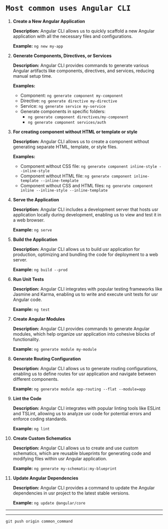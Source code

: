 # `Most common uses Angular CLI`


1. **Create a New Angular Application**

   **Description:** Angular CLI allows us to quickly scaffold a new Angular application with all the necessary files and configurations.

   **Example:** `ng new my-app`

2. **Generate Components, Directives, or Services**

   **Description:** Angular CLI provides commands to generate various Angular artifacts like components, directives, and services, reducing manual setup time.

   **Examples:**
   - Component: `ng generate component my-component`
   - Directive: `ng generate directive my-directive`
   - Service: `ng generate service my-service`
   - Generate components in specific folders:
     - `ng generate component directives/my-component`
     - `ng generate component services/auth`

3. **For creating component without HTML or template or style**

   **Description:** Angular CLI allows us to create a component without generating separate HTML, template, or style files.

   **Examples:**
   - Component without CSS file: `ng generate component inline-style --inline-style`
   - Component without HTML file: `ng generate component inline-template --inline-template`
   - Component without CSS and HTML files: `ng generate component inline --inline-style --inline-template`

4. **Serve the Application**

   **Description:** Angular CLI includes a development server that hosts usr application locally during development, enabling us to view and test it in a web browser.

   **Example:** `ng serve`

5. **Build the Application**

   **Description:** Angular CLI allows us to build usr application for production, optimizing and bundling the code for deployment to a web server.

   **Example:** `ng build --prod`

6. **Run Unit Tests**

   **Description:** Angular CLI integrates with popular testing frameworks like Jasmine and Karma, enabling us to write and execute unit tests for usr Angular code.

   **Example:** `ng test`

7. **Create Angular Modules**

   **Description:** Angular CLI provides commands to generate Angular modules, which help organize usr application into cohesive blocks of functionality.

   **Example:** `ng generate module my-module`

8. **Generate Routing Configuration**

   **Description:** Angular CLI allows us to generate routing configurations, enabling us to define routes for usr application and navigate between different components.

   **Example:** `ng generate module app-routing --flat --module=app`

9. **Lint the Code**

   **Description:** Angular CLI integrates with popular linting tools like ESLint and TSLint, allowing us to analyze usr code for potential errors and enforce coding standards.

   **Example:** `ng lint`

10. **Create Custom Schematics**

    **Description:** Angular CLI allows us to create and use custom schematics, which are reusable blueprints for generating code and modifying files within usr Angular application.

    **Example:** `ng generate my-schematic:my-blueprint`

11. **Update Angular Dependencies**

    **Description:** Angular CLI provides a command to update the Angular dependencies in usr project to the latest stable versions.

    **Example:** `ng update @angular/core`

---
---
`git push origin common_command`